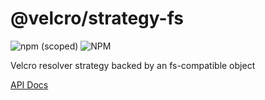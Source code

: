 # @velcro/strategy-fs

![npm (scoped)](https://img.shields.io/npm/v/@velcro/strategy-fs?style=flat-square)
![NPM](https://img.shields.io/npm/l/@velcro/strategy-fs?style=flat-square)

Velcro resolver strategy backed by an fs-compatible object

[API Docs](https://github.com/ggoodman/velcro/tree/v0.48.0/docs/strategy-fs.md)
